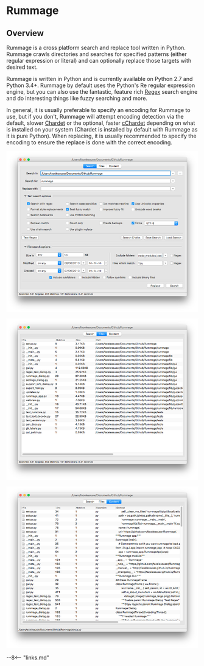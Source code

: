 # Rummage

## Overview

Rummage is a cross platform search and replace tool written in Python. Rummage crawls directories and searches for specified patterns (either regular expression or literal) and can optionally replace those targets with desired text.

Rummage is written in Python and is currently available on Python 2.7 and Python 3.4+. Rummage by default uses the Python's Re regular expression engine, but you can also use the fantastic, feature rich [Regex](https://pypi.python.org/pypi/regex) search engine and do interesting things like fuzzy searching and more.

In general, it is usually preferable to specify an encoding for Rummage to use, but if you don't, Rummage will attempt encoding detection via the default, slower [Chardet](https://pypi.python.org/pypi/chardet) or the optional, faster [cChardet](https://pypi.python.org/pypi/cchardet/) depending on what is installed on your system (Chardet is installed by default with Rummage as it is pure Python). When replacing, it is usually recommended to specify the encoding to ensure the replace is done with the correct encoding.

![Search Tab](/images/search_tab.png)

![Files Tab](/images/files_tab.png)

![Content Tab](/images/content_tab.png)

--8<-- "links.md"
